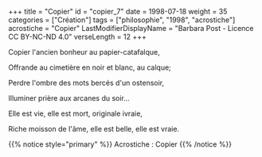 +++
title = "Copier"
id = "copier_7"
date = 1998-07-18
weight = 35
categories = ["Création"]
tags = ["philosophie", "1998", "acrostiche"]
acrostiche = "Copier"
LastModifierDisplayName = "Barbara Post - Licence CC BY-NC-ND 4.0"
verseLength = 12
+++

Copier l'ancien bonheur au papier-catafalque,

Offrande au cimetière en noir et blanc, au calque;

Perdre l'ombre des mots bercés d'un ostensoir,

Illuminer prière aux arcanes du soir...

Elle est vie, elle est mort, originale ivraie,

Riche moisson de l'âme, elle est belle, elle est vraie.

{{% notice style="primary" %}}
Acrostiche : Copier
{{% /notice %}}
